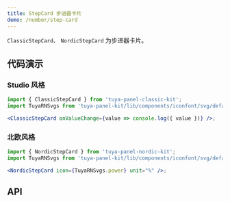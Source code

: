 ```yaml
---
title: StepCard 步进器卡片
demo: /number/step-card
---
```


<Desc>

`ClassicStepCard`、 `NordicStepCard` 为步进器卡片。

</Desc>

## 代码演示

### Studio 风格

```jsx
import { ClassicStepCard } from 'tuya-panel-classic-kit';
import TuyaRNSvgs from 'tuya-panel-kit/lib/components/iconfont/svg/defaultSvg';

<ClassicStepCard onValueChange={value => console.log({ value })} />;
```

### 北欧风格

```jsx
import { NordicStepCard } from 'tuya-panel-nordic-kit';
import TuyaRNSvgs from 'tuya-panel-kit/lib/components/iconfont/svg/defaultSvg';

<NordicStepCard icon={TuyaRNSvgs.power} unit="%" />;
```

## API
